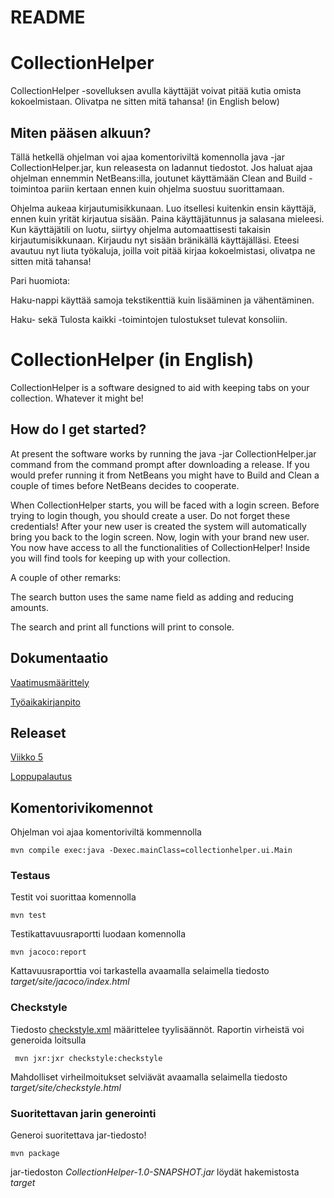 # README

# CollectionHelper
CollectionHelper -sovelluksen avulla käyttäjät voivat pitää kutia omista kokoelmistaan. Olivatpa ne sitten mitä tahansa! (in English below)

## Miten pääsen alkuun?
Tällä hetkellä ohjelman voi ajaa komentoriviltä komennolla java -jar CollectionHelper.jar, kun releasesta on ladannut tiedostot. Jos haluat ajaa ohjelman ennemmin NetBeans:illa, joutunet käyttämään Clean and Build -toimintoa pariin kertaan ennen kuin ohjelma suostuu suorittamaan.

Ohjelma aukeaa kirjautumisikkunaan. Luo itsellesi kuitenkin ensin käyttäjä, ennen kuin yrität kirjautua sisään. Paina käyttäjätunnus ja salasana mieleesi. Kun käyttäjätili on luotu, siirtyy ohjelma automaattisesti takaisin kirjautumisikkunaan. Kirjaudu nyt sisään bränikällä käyttäjälläsi. Eteesi avautuu nyt liuta työkaluja, joilla voit pitää kirjaa kokoelmistasi, olivatpa ne sitten mitä tahansa!

Pari huomiota:

Haku-nappi käyttää samoja tekstikenttiä kuin lisääminen ja vähentäminen.

Haku- sekä Tulosta kaikki -toimintojen tulostukset tulevat konsoliin.

# CollectionHelper (in English)
CollectionHelper is a software designed to aid with keeping tabs on your collection. Whatever it might be!

## How do I get started?
At present the software works by running the java -jar CollectionHelper.jar command from the command prompt after downloading a release. If you would prefer running it from NetBeans you might have to Build and Clean a couple of times before NetBeans decides to cooperate.

When CollectionHelper starts, you will be faced with a login screen. Before trying to login though, you should create a user. Do not forget these credentials! After your new user is created the system will automatically bring you back to the login screen. Now, login with your brand new user. You now have access to all the functionalities of CollectionHelper! Inside you will find tools for keeping up with your collection.

A couple of other remarks: 

The search button uses the same name field as adding and reducing amounts.

The search and print all functions will print to console.


## Dokumentaatio
[Vaatimusmäärittely](https://github.com/ljunjoel/ot-harjoitustyo/blob/master/dokumentaatio/maarittelydokumentti.md)

[Työaikakirjanpito](https://github.com/ljunjoel/ot-harjoitustyo/blob/master/dokumentaatio/tyoaikakirjanpito.md)


## Releaset
[Viikko 5](https://github.com/ljunjoel/ot-harjoitustyo/tree/viikko5)

[Loppupalautus](https://github.com/ljunjoel/ot-harjoitustyo/releases/tag/loppupalautus)

## Komentorivikomennot
Ohjelman voi ajaa komentoriviltä kommennolla
```
mvn compile exec:java -Dexec.mainClass=collectionhelper.ui.Main
```
### Testaus
Testit voi suorittaa komennolla
```
mvn test
```
Testikattavuusraportti luodaan komennolla
```
mvn jacoco:report
```
Kattavuusraporttia voi tarkastella avaamalla selaimella tiedosto _target/site/jacoco/index.html_
### Checkstyle
Tiedosto [checkstyle.xml](https://github.com/ljunjoel/ot-harjoitustyo/blob/master/CollectionHelper/checkstyle.xml) määrittelee tyylisäännöt. Raportin virheistä voi generoida loitsulla
```
 mvn jxr:jxr checkstyle:checkstyle
```

Mahdolliset virheilmoitukset selviävät avaamalla selaimella tiedosto _target/site/checkstyle.html_
### Suoritettavan jarin generointi

Generoi suoritettava jar-tiedosto!
```
mvn package
```
jar-tiedoston _CollectionHelper-1.0-SNAPSHOT.jar_ löydät hakemistosta _target_
